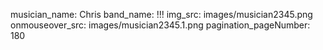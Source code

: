 musician_name: Chris
band_name: !!!
img_src: images/musician2345.png
onmouseover_src: images/musician2345.1.png
pagination_pageNumber: 180